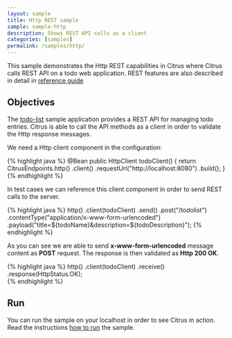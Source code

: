 ```yaml
---
layout: sample
title: Http REST sample
sample: sample-http
description: Shows REST API calls as a client
categories: [samples]
permalink: /samples/http/
---
```


This sample demonstrates the Http REST capabilities in Citrus where Citrus calls REST API on a todo web application. REST features are
also described in detail in [reference guide](http://www.citrusframework.org/reference/html/#http-rest)

Objectives
---------

The [todo-list](/samples/todo-app/) sample application provides a REST API for managing todo entries.
Citrus is able to call the API methods as a client in order to validate the Http response messages.

We need a Http client component in the configuration:

{% highlight java %}
@Bean
public HttpClient todoClient() {
    return CitrusEndpoints.http()
                        .client()
                        .requestUrl("http://localhost:8080")
                        .build();
}
{% endhighlight %}
   
In test cases we can reference this client component in order to send REST calls to the server.

{% highlight java %}
http()
    .client(todoClient)
    .send()
    .post("/todolist")
    .contentType("application/x-www-form-urlencoded")
    .payload("title=${todoName}&description=${todoDescription}");
{% endhighlight %}
        
As you can see we are able to send **x-www-form-urlencoded** message content as **POST** request. The response is then validated as **Http 200 OK**.

{% highlight java %}
http()
    .client(todoClient)
    .receive()
    .response(HttpStatus.OK);    
{% endhighlight %}
                
Run
---------

You can run the sample on your localhost in order to see Citrus in action. Read the instructions [how to run](/samples/run/) the sample.